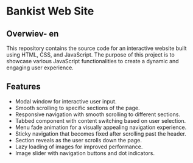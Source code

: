 # Bankist Web Site
## Overwiev- en
This repository contains the source code for an interactive website built using HTML, CSS, and JavaScript. 
The purpose of this project is to showcase various JavaScript functionalities to create a dynamic and engaging user experience.

## Features
- Modal window for interactive user input.
- Smooth scrolling to specific sections of the page.
- Responsive navigation with smooth scrolling to different sections.
- Tabbed component with content switching based on user selection.
- Menu fade animation for a visually appealing navigation experience.
- Sticky navigation that becomes fixed after scrolling past the header.
- Section reveals as the user scrolls down the page.
- Lazy loading of images for improved performance.
- Image slider with navigation buttons and dot indicators.
